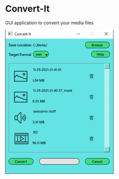 # Convert-It

GUI application to convert your media files

<img src="doc/app.png" width="345" height="457"/>
